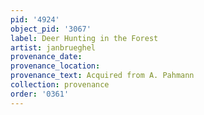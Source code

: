 ```yaml
---
pid: '4924'
object_pid: '3067'
label: Deer Hunting in the Forest
artist: janbrueghel
provenance_date:
provenance_location:
provenance_text: Acquired from A. Pahmann
collection: provenance
order: '0361'
---
```

